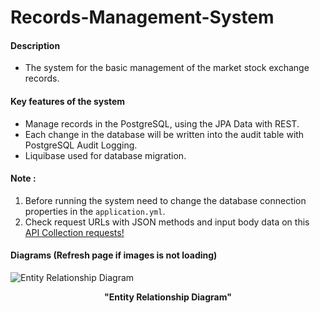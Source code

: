 # Records-Management-System
<h4>Description</h4>

* The system for the basic management of the market stock exchange records.

<h4>Key features of the system</h4>

* Manage records in the PostgreSQL, using the JPA Data with REST.
* Each change in the database will be written into the audit table with PostgreSQL Audit Logging.
* Liquibase used for database migration.

<h4>Note : </h4>

 1) Before running the system need to change the database connection properties in the `application.yml`.</br>
 2) Check request URLs with JSON methods and input body data on this [API Collection requests!](https://documenter.getpostman.com/view/2846959/TVCgxS8t)

<h4>Diagrams (Refresh page if images is not loading)</h4>

![Entity Relationship Diagram](https://drive.google.com/uc?export=view&id=1392v-bSEZfsVrPEyzE8iVk3nAW1YqVID)
<p align="center"><b>"Entity Relationship Diagram"</b></p>
